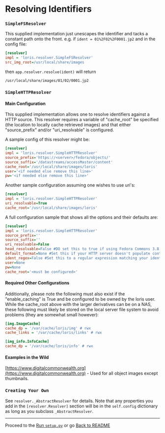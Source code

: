 Resolving Identifiers
=====================

### `SimpleFSResolver`

This supplied implementation just unescapes the identifier and tacks a constant path onto the front. e.g. if `ident = 01%2F02%2F0001.jp2` and in the config file:

```ini
[resolver]
impl = 'loris.resolver.SimpleFSResolver'
src_img_root=/usr/local/share/images
```

then `app.resolver.resolve(ident)` will return 

```
/usr/local/share/images/01/02/0001.jp2
```

### `SimpleHTTPResolver`

#### Main Configuration

This supplied implementation allows one to resolve identifiers against a HTTP source. This resolver requires a variable of "cache_root" be specified (the location to locally cache retrieved images) and that either "source_prefix" and/or "uri_resolvable" is configured.

A sample config of this resolver might be:

```ini
[resolver]
impl = 'loris.resolver.SimpleHTTPResolver'
source_prefix='https://<server>/fedora/objects/'
source_suffix='/datastreams/accessMaster/content'
cache_root='/usr/local/share/images/loris'
user='<if needed else remove this line>'
pw='<if needed else remove this line>'
```

Another sample configuration assuming one wishes to use uri's:

```ini
[resolver]
impl = 'loris.resolver.SimpleHTTPResolver'
uri_resolvable=True
cache_root='/usr/local/share/images/loris'
```

A full configuration sample that shows all the options and their defaults are:

```ini
[resolver]
impl = 'loris.resolver.SimpleHTTPResolver'
source_prefix=''
source_suffix=''
uri_resolvable=False
head_resolvable=False #DO set this to true if using Fedora Commons 3.8 or later. Earlier versions have a bug for a head response.
default_format=None #Set this if your HTTP server doesn't populate content-response. An example value might be "jp2".
ident_regex=False #Set this to a regular expression matching your identifier pattern to reduce unnecessary network traffic on source server
user=None
pw=None
cache_root='<must be configured>'
```

#### Required Other Configurations

Additionally, please note the following must also exist if the "enable_caching" is True and be configured to be owned by the loris user. While the cache_root above with the larger derivatives can be on a NAS, these following must likely be stored on the local server file system to avoid problems (they are somewhat small however):

```ini
[img.ImageCache]
cache_dp = '/var/cache/loris/img' # rwx
cache_links = '/var/cache/loris/links' # rwx

[img_info.InfoCache]
cache_dp = '/var/cache/loris/info' # rwx
```

#### Examples in the Wild

[https://www.digitalcommonwealth.org](https://www.digitalcommonwealth.org) - Used for all object images except thumbnails.

### `Creating Your Own`

See `resolver._AbstractResolver` for details. Note that any properties you add in the `[resolver.Resolver]` section will be in the `self.config` dictionary as long as you subclass `_AbstractResolver`.

* * *

Proceed to the [Run `setup.py`](setup.md) or go [Back to README](../README.md)
